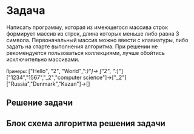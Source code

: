 # Задача
 Написать программу, которая из имеющегося массива строк формирует массив из строк, длина которых
меньше либо равна 3 символа. Первоначальный массив можно ввести с клавиатуры, либо задать на старте
выполнения алгоритма. При решении не рекомендуется пользоваться коллекциями, лучше обойтись исключительно массивами.

`Примеры`:
["Hello"‚ "2"‚ "World"‚":_)"]-> ["2"‚ ":_)"]
["1234","1567","_2"‚"computer scіепсе"]->["_2"] 
["Russia","Denmark","Каzап"]->[]
## Решение задачи 

## Блок схема алгоритма решения задачи 